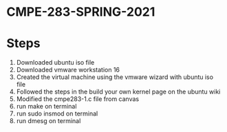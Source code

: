 # CMPE-283-SPRING-2021
# Steps
1. Downloaded ubuntu iso file
2. Downloaded vmware workstation 16
3. Created the virtual machine using the vmware wizard with ubuntu iso file
4. Followed the steps in the build your own kernel page on the ubuntu wiki
5. Modified the cmpe283-1.c file from canvas 
6. run make on terminal
7. run sudo insmod on terminal
8. run dmesg on terminal
